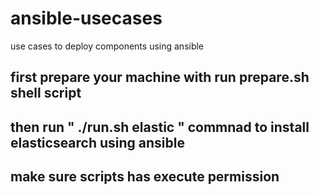 # ansible-usecases
use cases to deploy components using ansible

## first prepare your machine with run prepare.sh shell script

## then run " ./run.sh elastic " commnad to install elasticsearch using ansible

## make sure scripts has execute permission
